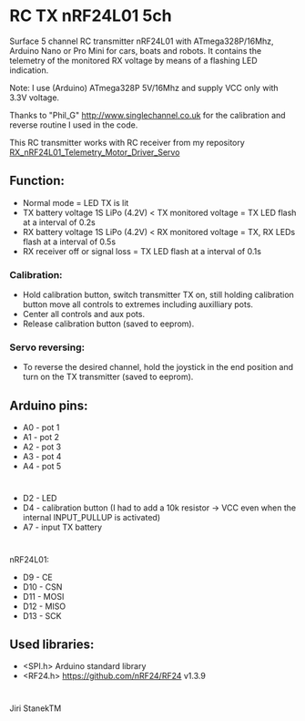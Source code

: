 # RC TX nRF24L01 5ch
Surface 5 channel RC transmitter nRF24L01 with ATmega328P/16Mhz, Arduino Nano or Pro Mini for cars, boats and robots.
It contains the telemetry of the monitored RX voltage by means of a flashing LED indication.

Note: I use (Arduino) ATmega328P 5V/16Mhz and supply VCC only with 3.3V voltage.

Thanks to "Phil_G" http://www.singlechannel.co.uk for the calibration and reverse routine I used in the code.

This RC transmitter works with RC receiver from my repository [RX_nRF24L01_Telemetry_Motor_Driver_Servo](https://github.com/stanekTM/RX_nRF24L01_Telemetry_Motor_Servo)

## Function:
* Normal mode = LED TX is lit
* TX battery voltage 1S LiPo (4.2V) < TX monitored voltage = TX LED flash at a interval of 0.2s
* RX battery voltage 1S LiPo (4.2V) < RX monitored voltage = TX, RX LEDs flash at a interval of 0.5s
* RX receiver off or signal loss = TX LED flash at a interval of 0.1s
### Calibration:
* Hold calibration button, switch transmitter TX on, still holding calibration button move all controls to extremes including auxilliary pots.
* Center all controls and aux pots.
* Release calibration button (saved to eeprom).
### Servo reversing:
* To reverse the desired channel, hold the joystick in the end position and turn on the TX transmitter (saved to eeprom).

## Arduino pins:
* A0 - pot 1
* A1 - pot 2
* A2 - pot 3
* A3 - pot 4
* A4 - pot 5
# 
* D2 - LED
* D4 - calibration button (I had to add a 10k resistor -> VCC even when the internal INPUT_PULLUP is activated)
* A7 - input TX battery
#
nRF24L01:
* D9  - CE
* D10 - CSN
* D11 - MOSI
* D12 - MISO
* D13 - SCK

## Used libraries:
* <SPI.h>  Arduino standard library
* <RF24.h> https://github.com/nRF24/RF24 v1.3.9
#
Jiri StanekTM
